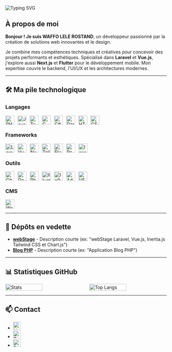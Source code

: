 ![Typing SVG](https://readme-typing-svg.herokuapp.com/?lines=ROSTAND+LELE&font=Fira+Code&color=00FF00&center=true&vCenter=true&size=30)

## À propos de moi
**Bonjour ! Je suis WAFFO LELE ROSTAND**, un développeur passionné par la création de solutions web innovantes et le design.  

Je combine mes compétences techniques et créatives pour concevoir des projets performants et esthétiques. Spécialisé dans **Laravel** et **Vue.js**, j'explore aussi **Next.js** et **Flutter** pour le développement mobile. Mon expertise couvre le backend, l'UI/UX et les architectures modernes.

---

## 🛠 Ma pile technologique

### Langages
<div style="display: flex; flex-wrap: wrap; gap: 10px;">
  <img src="https://img.shields.io/badge/PHP-777BB4?logo=php&logoColor=white" alt="PHP" height="28" />
  <img src="https://img.shields.io/badge/JavaScript-F7DF1E?logo=javascript&logoColor=black" alt="JavaScript" height="28" />
     <img src="https://img.shields.io/badge/TypeScript-3178C6?logo=typescript&logoColor=white" alt="TypeScript" height="28" /> 
  <img src="https://img.shields.io/badge/C-A8B9CC?logo=c&logoColor=white" alt="C" height="28" />
  <img src="https://img.shields.io/badge/C%23-239120?logo=c-sharp&logoColor=white" alt="C#" height="28" />
  <img src="https://img.shields.io/badge/Dart-0175C2?logo=dart&logoColor=white" alt="Dart" height="28" />
  <img src="https://img.shields.io/badge/HTML5-E34F26?logo=html5&logoColor=white" alt="HTML5" height="28" />
  <img src="https://img.shields.io/badge/CSS3-1572B6?logo=css3&logoColor=white" alt="CSS3" height="28" />
</div>

### Frameworks
<div style="display: flex; flex-wrap: wrap; gap: 10px;">
  <img src="https://img.shields.io/badge/Laravel-FF2D20?logo=laravel&logoColor=white" alt="Laravel" height="28" />
  <img src="https://img.shields.io/badge/Vue.js-4FC08D?logo=vue.js&logoColor=white" alt="Vue.js" height="28" />
  <img src="https://img.shields.io/badge/Nuxt.js-00DC82?logo=nuxt.js&logoColor=white" alt="Nuxt.js" height="28" />
  <img src="https://img.shields.io/badge/Tailwind_CSS-06B6D4?logo=tailwind-css&logoColor=white" alt="Tailwind CSS" height="28" />
  <img src="https://img.shields.io/badge/Flutter-02569B?logo=flutter&logoColor=white" alt="Flutter" height="28" />
  <img src="https://img.shields.io/badge/React-61DAFB?logo=react&logoColor=black" alt="React" height="28" />
  <img src="https://img.shields.io/badge/Inertia-000000?logo=inertia&logoColor=white" alt="Inertia" height="28" />
</div>

### Outils
<div style="display: flex; flex-wrap: wrap; gap: 10px;">
  <img src="https://img.shields.io/badge/Git-F05032?logo=git&logoColor=white" alt="Git" height="28" />
  <img src="https://img.shields.io/badge/Docker-2496ED?logo=docker&logoColor=white" alt="Docker" height="28" />
  <img src="https://img.shields.io/badge/Photoshop-31A8FF?logo=adobe-photoshop&logoColor=white" alt="Photoshop" height="28" />
  <img src="https://img.shields.io/badge/Illustrator-FF9A00?logo=adobe-illustrator&logoColor=white" alt="Illustrator" height="28" />
  <img src="https://img.shields.io/badge/InDesign-E749A0?logo=adobe-indesign&logoColor=white" alt="InDesign" height="28" />
  <img src="https://img.shields.io/badge/XD-FF61F6?logo=adobe-xd&logoColor=white" alt="Adobe XD" height="28" />
  <img src="https://img.shields.io/badge/VS_Code-007ACC?logo=visual-studio-code&logoColor=white" alt="VS Code" height="28" />
</div>


### CMS
<div style="display: flex; flex-wrap: wrap; gap: 10px;">
  <img src="https://img.shields.io/badge/WordPress-21759B?logo=wordpress&logoColor=white" alt="WordPress" height="28" />
</div>

---

## 🌟 Dépôts en vedette
- **[webStage](https://github.com/rosto-infinity/v-webstage)** - Description courte (ex: "webStage Laravel, Vue.js, Inertia.js Tailwind CSS et Chart.js")  
- **[Blog PHP](https://github.com/rosto-infinity/php-2025admin-blog-prof)** - Description courte (ex: "Application Blog PHP")  

---

## 📊 Statistiques GitHub

<div style="display: flex; gap: 20px; flex-wrap: wrap;">
  <img src="https://github-readme-stats.vercel.app/api?username=rosto-infinity&show_icons=true&theme=radical" alt="Stats" width="48%" />
  <img src="https://github-readme-stats.vercel.app/api/top-langs/?username=rosto-infinity&layout=compact&theme=radical" alt="Top Langs" width="48%" />
</div>

---

## 📫 Contact
- <a href="https://www.linkedin.com/in/lelerostand/"><img src="https://img.shields.io/badge/LinkedIn-0A66C2?logo=linkedin" alt="LinkedIn" height="24"></a>
- <a href="https://x.com/Rostandlele"><img src="https://img.shields.io/badge/Twitter-1DA1F2?logo=twitter" alt="Twitter" height="24"></a>
- <a href="mailto:votre@email.com"><img src="https://img.shields.io/badge/Email-EA4335?logo=gmail" alt="Email" height="24"></a>
